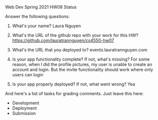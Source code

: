 
Web Dev Spring 2021 HW08 Status

Answer the following questions:


1. What's your name?
Laura Nguyen


2. What's the URL of the github repo with your work for this HW?
https://github.com/lauratrannguyen/cs4550-hw07


3. What's the URL that you deployed to?
events.lauratrannguyen.com


4. Is your app functionality complete? If not, what's missing?
For some reason, when I did the profile pictures, my user is unable to create an account and login.
But the invite functionality should work where only users can login


5. Is your app properly deployed? If not, what went wrong?
Yea




And here's a list of tasks for grading comments. Just leave this here:
 - Development
 - Deployment
 - Submission
